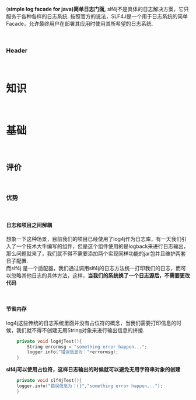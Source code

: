 ‍

‍

(**simple log facade for java)简单日志门面,**  slf4j不是具体的日志解决方案，它只服务于各种各样的日志系统. 按照官方的说法，SLF4J是一个用于日志系统的简单Facade，允许最终用户在部署其应用时使用其所希望的日志系统. 

‍

### Header

‍

# 知识

‍

# 基础

‍

## 评价

‍

### 优势

‍

#### 日志和项目之间解耦

想象一下这种场景，目前我们的项目已经使用了log4j作为日志库，有一天我们引入了一个技术大牛编写的组件，但是这个组件使用的是logback来进行日志输出，那么问题就来了，我们就不得不需要添加两个实现同样功能的jar包并且维护两套日子配置.   
 而slf4j 是一个适配器，我们通过调用slf4j的日志方法统一打印我们的日志，而可以忽略其他日志的具体方法，这样，**当我们的系统换了一个日志源后，不需要更改代码**

‍

#### 节省内存

log4j这些传统的日志系统里面并没有占位符的概念，当我们需要打印信息的时候，我们就不得不创建无用String对象来进行输出信息的拼接. 

```cpp
    private void log4jTest(){
        String errormsg = "something error happen...";
        logger.info("错误信息为："+errormsg);
    }
```

**slf4j可以使用占位符，这样日志输出的时候就可以避免无用字符串对象的创建**

```cpp
    private void slf4jTest(){
    logger.info("错误信息为：{}","something error happen...");
    }
```

‍

‍
